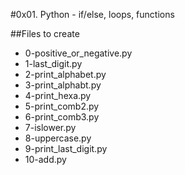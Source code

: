 #0x01. Python - if/else, loops, functions

##Files to create

- 0-positive_or_negative.py
- 1-last_digit.py
- 2-print_alphabet.py
- 3-print_alphabt.py
- 4-print_hexa.py
- 5-print_comb2.py
- 6-print_comb3.py
- 7-islower.py
- 8-uppercase.py
- 9-print_last_digit.py
- 10-add.py
